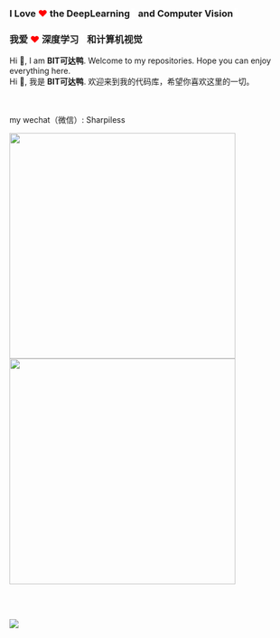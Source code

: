  ### I Love <span style="color:red">❤</span> the DeepLearning<span style="color:white">🧠</span> and Computer Vision<span style="color:white">👀</span>
 ### 我爱 <span style="color:red"> ❤</span> 深度学习<span style="color:white">🧠</span> 和计算机视觉<span style="color:white">👀</span>

Hi 👋, I am **BIT可达鸭**. Welcome to my repositories. Hope you can enjoy everything here.</br>
Hi 👋, 我是 **BIT可达鸭**. 欢迎来到我的代码库，希望你喜欢这里的一切。</br><br></br>

my wechat（微信）: Sharpiless


<b>
    <image src="https://github-readme-stats.vercel.app/api?username=sharpiless&show_icons=true&theme=tokyonight" width=400>
    </image>
</b>
<b>
    <image src="https://github-readme-stats.vercel.app/api/top-langs/?username=sharpiless&layout=compact&theme=tokyonight&hide=html" width=400></image>
</b>

<br></br>

<image src="https://github-profile-trophy.vercel.app/?username=sharpiless&theme=dracula"/>
<br></br>
